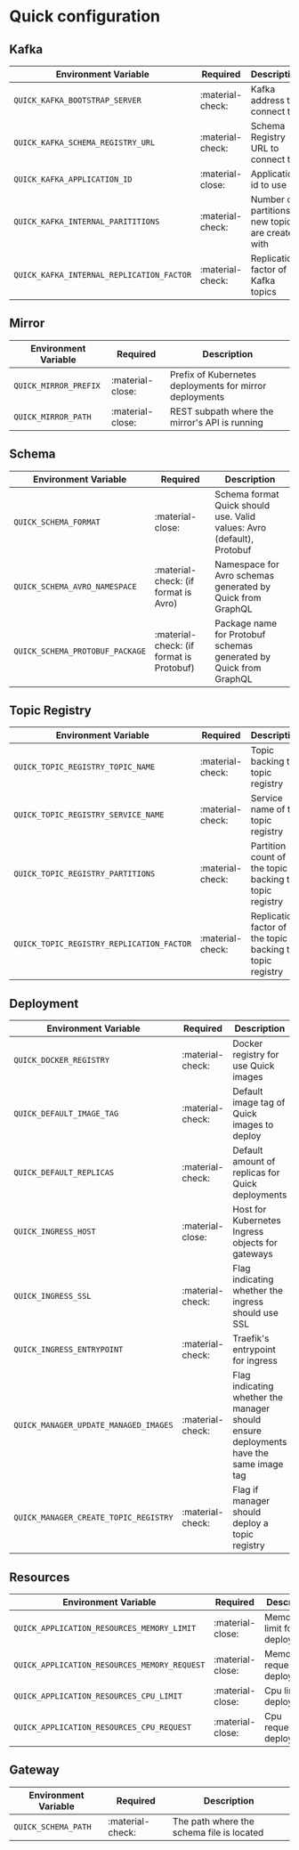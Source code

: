 # Quick configuration

## Kafka

| Environment Variable                      | Required         | Description                                      |
| ----------------------------------------- | ---------------- | ------------------------------------------------ |
| `QUICK_KAFKA_BOOTSTRAP_SERVER`            | :material-check: | Kafka address to connect to                      |
| `QUICK_KAFKA_SCHEMA_REGISTRY_URL`         | :material-check: | Schema Registry URL to connect to                |
| `QUICK_KAFKA_APPLICATION_ID`              | :material-close: | Application id to use                            |
| `QUICK_KAFKA_INTERNAL_PARITITIONS`        | :material-check: | Number of partitions new topics are created with |
| `QUICK_KAFKA_INTERNAL_REPLICATION_FACTOR` | :material-check: | Replication factor of Kafka topics               |

## Mirror

| Environment Variable  | Required         | Description                                             |
| --------------------- | ---------------- | ------------------------------------------------------- |
| `QUICK_MIRROR_PREFIX` | :material-close: | Prefix of Kubernetes deployments for mirror deployments |
| `QUICK_MIRROR_PATH`   | :material-close: | REST subpath where the mirror's API is running          |


## Schema

| Environment Variable            | Required                                 | Description                                                            |
|---------------------------------|------------------------------------------|------------------------------------------------------------------------|
| `QUICK_SCHEMA_FORMAT`           | :material-close:                         | Schema format Quick should use. Valid values: Avro (default), Protobuf |
| `QUICK_SCHEMA_AVRO_NAMESPACE`   | :material-check: (if format is Avro)     | Namespace for Avro schemas generated by Quick from GraphQL             |
| `QUICK_SCHEMA_PROTOBUF_PACKAGE` | :material-check: (if format is Protobuf) | Package name for Protobuf schemas generated by Quick from GraphQL      |

## Topic Registry

| Environment Variable                      | Required         | Description                                                |
| ----------------------------------------- | ---------------- | ---------------------------------------------------------- |
| `QUICK_TOPIC_REGISTRY_TOPIC_NAME`         | :material-check: | Topic backing the topic registry                           |
| `QUICK_TOPIC_REGISTRY_SERVICE_NAME`       | :material-check: | Service name of the topic registry                         |
| `QUICK_TOPIC_REGISTRY_PARTITIONS`         | :material-check: | Partition count of the topic backing the topic registry    |
| `QUICK_TOPIC_REGISTRY_REPLICATION_FACTOR` | :material-check: | Replication factor of the topic backing the topic registry |


## Deployment

| Environment Variable                  | Required         | Description                                                                           |
| ------------------------------------- | ---------------- | ------------------------------------------------------------------------------------- |
| `QUICK_DOCKER_REGISTRY`               | :material-check: | Docker registry for use Quick images                                                  |
| `QUICK_DEFAULT_IMAGE_TAG`             | :material-check: | Default image tag of Quick images to deploy                                           |
| `QUICK_DEFAULT_REPLICAS`              | :material-check: | Default amount of replicas for Quick deployments                                      |
| `QUICK_INGRESS_HOST`                  | :material-close: | Host for Kubernetes Ingress objects for gateways                                      |
| `QUICK_INGRESS_SSL`                   | :material-check: | Flag indicating whether the ingress should use SSL                                    |
| `QUICK_INGRESS_ENTRYPOINT`            | :material-check: | Traefik's entrypoint for ingress                                                      |
| `QUICK_MANAGER_UPDATE_MANAGED_IMAGES` | :material-check: | Flag indicating whether the manager should ensure deployments have the same image tag |
| `QUICK_MANAGER_CREATE_TOPIC_REGISTRY` | :material-check: | Flag if manager should deploy a topic registry                                        |

## Resources

| Environment Variable                         | Required         | Description                    |
| -------------------------------------------- | ---------------- | ------------------------------ |
| `QUICK_APPLICATION_RESOURCES_MEMORY_LIMIT`   | :material-close: | Memory limit for deployments   |
| `QUICK_APPLICATION_RESOURCES_MEMORY_REQUEST` | :material-close: | Memory request for deployments |
| `QUICK_APPLICATION_RESOURCES_CPU_LIMIT`      | :material-close: | Cpu limit for deployments      |
| `QUICK_APPLICATION_RESOURCES_CPU_REQUEST`    | :material-close: | Cpu requests for deployments   |

## Gateway

| Environment Variable | Required         | Description                               |
| -------------------- | ---------------- | ----------------------------------------- |
| `QUICK_SCHEMA_PATH`  | :material-check: | The path where the schema file is located |
